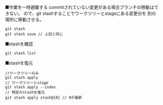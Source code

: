 ■作業を一時避難する
commitされていない変更がある場合ブランチの移動はできない。
ので、git stashすることでワークツリーとstageにある変更分を
別の場所に移動させる。
```
git stash 
git stash save // 上記と同じ
```
■stashを確認
```
git stash list
```

■stashを復元
```
//ワークツリーのみ
git stash apply
// ワークツリーとstage
git stash apply --index
// 特定のstashを復元
git stash apply stash@{0} // 0が最新
```